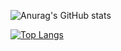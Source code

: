 ![Anurag's GitHub stats](https://github-readme-stats.vercel.app/api?username=Patchyst&show_icons=true&theme=tokyonight)

[![Top Langs](https://github-readme-stats.vercel.app/api/top-langs/?username=Patchyst&hide=SCSS,html&theme=tokyonight)](https://github.com/anuraghazra/github-readme-stats)

